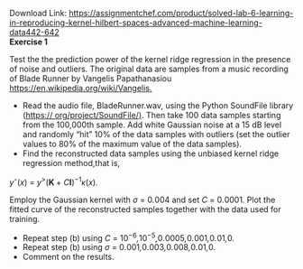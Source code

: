Download Link: https://assignmentchef.com/product/solved-lab-6-learning-in-reproducing-kernel-hilbert-spaces-advanced-machine-learning-data442-642
<br>
<strong>Exercise 1</strong>

Test the the prediction power of the kernel ridge regression in the presence of noise and outliers. The original data are samples from a music recording of Blade Runner by Vangelis Papathanasiou <a href="https://en.wikipedia.org/wiki/Vangelis">https://en.wikipedia.org/wiki/Vangelis</a><a href="https://en.wikipedia.org/wiki/Vangelis">.</a>

<ul>

 <li>Read the audio file, BladeRunner.wav, using the Python SoundFile library (<a href="https://pypi.org/project/SoundFile/">https:// </a><a href="https://pypi.org/project/SoundFile/">org/project/SoundFile/</a><a href="https://pypi.org/project/SoundFile/">)</a>. Then take 100 data samples starting from the 100,000th sample. Add white Gaussian noise at a 15 dB level and randomly “hit” 10% of the data samples with outliers (set the outlier values to 80% of the maximum value of the data samples).</li>

 <li>Find the reconstructed data samples using the unbiased kernel ridge regression method,that is,</li>

</ul>

<em>y</em>ˆ(<em>x</em>) = <em>y</em><sup>&gt;</sup>(<strong>K </strong>+ <em>C</em><strong>I</strong>)<sup>−1</sup><em>κ</em>(<em>x</em>)<em>.</em>

Employ the Gaussian kernel with <em>σ </em>= 0<em>.</em>004 and set <em>C </em>= 0<em>.</em>0001. Plot the fitted curve of the reconstructed samples together with the data used for training.

<ul>

 <li>Repeat step (b) using <em>C </em>= 10<sup>−6</sup><em>,</em>10<sup>−5</sup><em>,</em>0<em>.</em>0005<em>,</em>0<em>.</em>001<em>,</em>0<em>.</em>01<em>,</em>0<em>.</em></li>

 <li>Repeat step (b) using <em>σ </em>= 0<em>.</em>001<em>,</em>0<em>.</em>003<em>,</em>0<em>.</em>008<em>,</em>0<em>.</em>01<em>,</em>0<em>.</em></li>

 <li>Comment on the results.</li>

</ul>